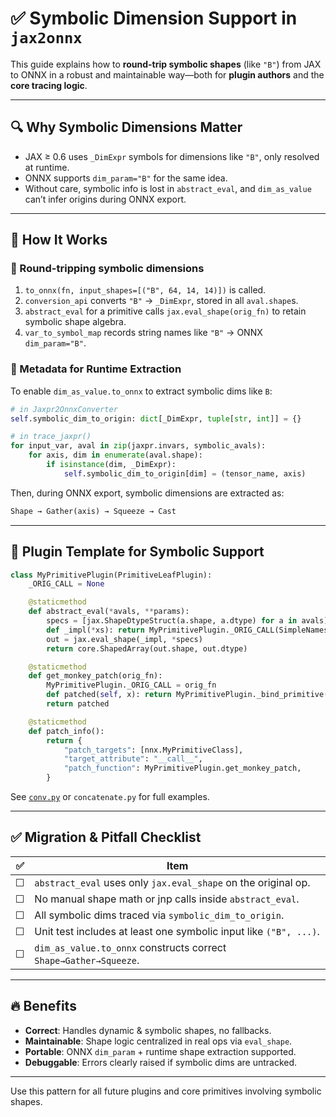 # ✅ Symbolic Dimension Support in `jax2onnx`

This guide explains how to **round-trip symbolic shapes** (like `"B"`) from JAX to ONNX in a robust and maintainable way—both for **plugin authors** and the **core tracing logic**.

---

## 🔍 Why Symbolic Dimensions Matter

* JAX ≥ 0.6 uses `_DimExpr` symbols for dimensions like `"B"`, only resolved at runtime.
* ONNX supports `dim_param="B"` for the same idea.
* Without care, symbolic info is lost in `abstract_eval`, and `dim_as_value` can’t infer origins during ONNX export.

---

## 🔧 How It Works

### 🔁 Round-tripping symbolic dimensions

1. `to_onnx(fn, input_shapes=[("B", 64, 14, 14)])` is called.
2. `conversion_api` converts `"B"` → `_DimExpr`, stored in all `aval.shape`s.
3. `abstract_eval` for a primitive calls `jax.eval_shape(orig_fn)` to retain symbolic shape algebra.
4. `var_to_symbol_map` records string names like `"B"` → ONNX `dim_param="B"`.

### 🧠 Metadata for Runtime Extraction

To enable `dim_as_value.to_onnx` to extract symbolic dims like `B`:

```python
# in Jaxpr2OnnxConverter
self.symbolic_dim_to_origin: dict[_DimExpr, tuple[str, int]] = {}

# in trace_jaxpr()
for input_var, aval in zip(jaxpr.invars, symbolic_avals):
    for axis, dim in enumerate(aval.shape):
        if isinstance(dim, _DimExpr):
            self.symbolic_dim_to_origin[dim] = (tensor_name, axis)
```

Then, during ONNX export, symbolic dimensions are extracted as:

```python
Shape → Gather(axis) → Squeeze → Cast
```

---

## 🧩 Plugin Template for Symbolic Support

```python
class MyPrimitivePlugin(PrimitiveLeafPlugin):
    _ORIG_CALL = None

    @staticmethod
    def abstract_eval(*avals, **params):
        specs = [jax.ShapeDtypeStruct(a.shape, a.dtype) for a in avals]
        def _impl(*xs): return MyPrimitivePlugin._ORIG_CALL(SimpleNamespace(...), *xs)
        out = jax.eval_shape(_impl, *specs)
        return core.ShapedArray(out.shape, out.dtype)

    @staticmethod
    def get_monkey_patch(orig_fn):
        MyPrimitivePlugin._ORIG_CALL = orig_fn
        def patched(self, x): return MyPrimitivePlugin._bind_primitive(...)
        return patched

    @staticmethod
    def patch_info():
        return {
            "patch_targets": [nnx.MyPrimitiveClass],
            "target_attribute": "__call__",
            "patch_function": MyPrimitivePlugin.get_monkey_patch,
        }
```

See [`conv.py`](https://github.com/enpasos/jax2onnx/blob/main/jax2onnx/plugins/flax/nnx/conv.py) or `concatenate.py` for full examples.

---

## ✅ Migration & Pitfall Checklist

| ✅ | Item                                                              |
| - | ----------------------------------------------------------------- |
| ☐ | `abstract_eval` uses only `jax.eval_shape` on the original op.    |
| ☐ | No manual shape math or jnp calls inside `abstract_eval`.         |
| ☐ | All symbolic dims traced via `symbolic_dim_to_origin`.            |
| ☐ | Unit test includes at least one symbolic input like `("B", ...)`. |
| ☐ | `dim_as_value.to_onnx` constructs correct `Shape→Gather→Squeeze`. |

---

## 🔥 Benefits

* **Correct**: Handles dynamic & symbolic shapes, no fallbacks.
* **Maintainable**: Shape logic centralized in real ops via `eval_shape`.
* **Portable**: ONNX `dim_param` + runtime shape extraction supported.
* **Debuggable**: Errors clearly raised if symbolic dims are untracked.

---

Use this pattern for all future plugins and core primitives involving symbolic shapes.

